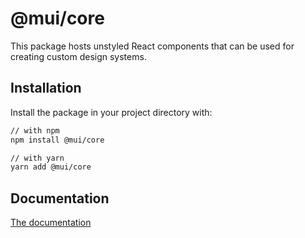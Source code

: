 # @mui/core

This package hosts unstyled React components that can be used for creating custom design systems.

## Installation

Install the package in your project directory with:

```sh
// with npm
npm install @mui/core

// with yarn
yarn add @mui/core
```

## Documentation

<!-- #default-branch-switch -->

[The documentation](https://material-ui.com/customization/unstyled-components/)
